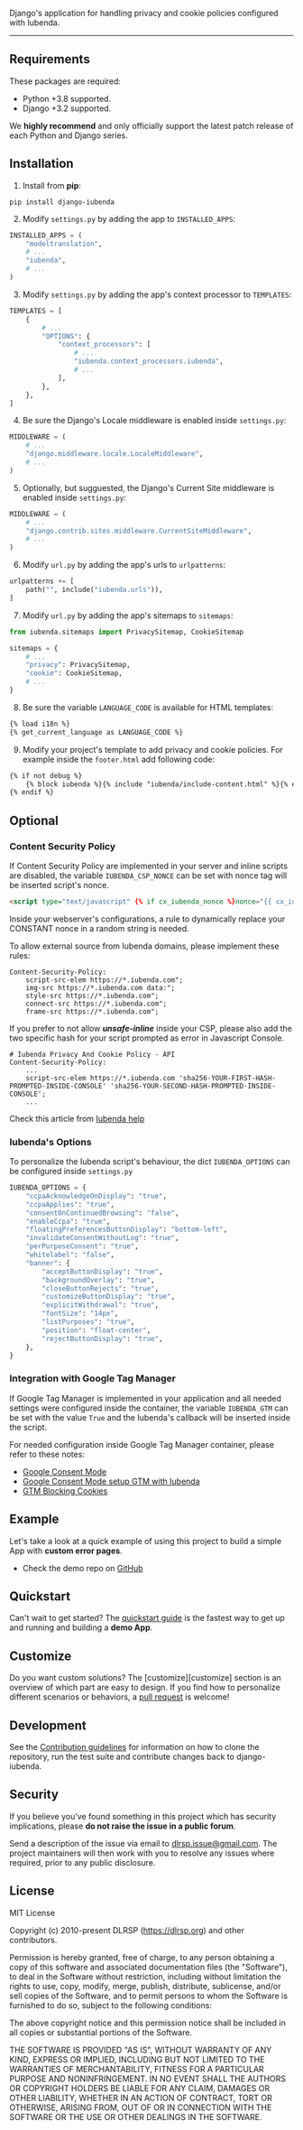 Django's application for handling privacy and cookie policies configured with Iubenda.

---

## Requirements

These packages are required:

-   Python +3.8 supported.
-   Django +3.2 supported.

We **highly recommend** and only officially support the latest patch release of each Python and Django series.


## Installation

1. Install from **pip**:
```shell
pip install django-iubenda
```

2. Modify `settings.py` by adding the app to `INSTALLED_APPS`:
```python
INSTALLED_APPS = (
    "modeltranslation",
    # ...
    "iubenda",
    # ...
)
```

3. Modify `settings.py` by adding the app's context processor to `TEMPLATES`:
```python
TEMPLATES = [
    {
        # ...
        "OPTIONS": {
            "context_processors": [
                # ...
                "iubenda.context_processors.iubenda",
                # ...
            ],
        },
    },
]
```

4. Be sure the Django's Locale middleware is enabled inside `settings.py`:
```python
MIDDLEWARE = (
    # ...
    "django.middleware.locale.LocaleMiddleware",
    # ...
)
```

5. Optionally, but sugguested, the Django's Current Site middleware is enabled inside `settings.py`:
```python
MIDDLEWARE = (
    # ...
    "django.contrib.sites.middleware.CurrentSiteMiddleware",
    # ...
)
```

6. Modify `url.py` by adding the app's urls to `urlpatterns`:
```python
urlpatterns += [
    path("", include("iubenda.urls")),
]
```

7. Modify `url.py` by adding the app's sitemaps to `sitemaps`:
```python
from iubenda.sitemaps import PrivacySitemap, CookieSitemap

sitemaps = {
    # ...
    "privacy": PrivacySitemap,
    "cookie": CookieSitemap,
    # ...
}
```

8. Be sure the variable `LANGUAGE_CODE` is available for HTML templates:
```html
{% load i18n %}
{% get_current_language as LANGUAGE_CODE %}
```

9. Modify your project's template to add privacy and cookie policies.
   For example inside the `footer.html` add following code:
```html
{% if not debug %}
    {% block iubenda %}{% include "iubenda/include-content.html" %}{% endblock iubenda %}
{% endif %}
```

## Optional

### Content Security Policy
If Content Security Policy are implemented in your server and inline scripts are disabled,
the variable `IUBENDA_CSP_NONCE` can be set with nonce tag will be inserted script's nonce.
```html
<script type="text/javascript" {% if cx_iubenda_nonce %}nonce="{{ cx_iubenda_nonce }}"{% endif %}>
```
Inside your webserver's configurations, a rule to dynamically replace your CONSTANT nonce in a random string is needed.

To allow  external source from Iubenda domains, please implement these rules:
```editorconfig
Content-Security-Policy:
    script-src-elem https://*.iubenda.com";
    img-src https://*.iubenda.com data:";
    style-src https://*.iubenda.com";
    connect-src https://*.iubenda.com";
    frame-src https://*.iubenda.com";
```

If you prefer to not allow ***unsafe-inline*** inside your CSP, please also add the two specific hash for your
script prompted as error in Javascript Console.
```editorconfig
# Iubenda Privacy And Cookie Policy - API
Content-Security-Policy:
    ...
    script-src-elem https://*.iubenda.com 'sha256-YOUR-FIRST-HASH-PROMPTED-INSIDE-CONSOLE' 'sha256-YOUR-SECOND-HASH-PROMPTED-INSIDE-CONSOLE';
    ...
```

Check this article from [Iubenda help](https://www.iubenda.com/it/help/12347-come-configurare-il-content-security-policy-per-consentire-lesecuzione-degli-script-di-iubenda)

### Iubenda's Options

To personalize the Iubenda script's behaviour, the dict `IUBENDA_OPTIONS` can be configured inside `settings.py`
```python
IUBENDA_OPTIONS = {
    "ccpaAcknowledgeOnDisplay": "true",
    "ccpaApplies": "true",
    "consentOnContinuedBrowsing": "false",
    "enableCcpa": "true",
    "floatingPreferencesButtonDisplay": "bottom-left",
    "invalidateConsentWithoutLog": "true",
    "perPurposeConsent": "true",
    "whitelabel": "false",
    "banner": {
        "acceptButtonDisplay": "true",
        "backgroundOverlay": "true",
        "closeButtonRejects": "true",
        "customizeButtonDisplay": "true",
        "explicitWithdrawal": "true",
        "fontSize": "14px",
        "listPurposes": "true",
        "position": "float-center",
        "rejectButtonDisplay": "true",
    },
}
```

### Integration with Google Tag Manager
If Google Tag Manager is implemented in your application and all needed settings were configured inside the container,
the variable `IUBENDA_GTM` can be set with the value `True` and the Iubenda's callback will be inserted inside the script.

For needed configuration inside Google Tag Manager container, please refer to these notes:
* [Google Consent Mode](https://www.iubenda.com/en/help/27137-google-consent-mode)
* [Google Consent Mode setup GTM with Iubenda](https://www.iubenda.com/en/help/74198-google-consent-mode-set-up-google-tag-manager-with-iubenda)
* [GTM Blocking Cookies](https://www.iubenda.com/en/help/1235-google-tag-manager-blocking-cookies)

## Example

Let's take a look at a quick example of using this project to build a simple App with **custom error pages**.

* Check the demo repo on [GitHub][github-demo]

## Quickstart

Can't wait to get started? The [quickstart guide][quickstart] is the fastest way to get up and running and building a **demo App**.

## Customize

Do you want custom solutions? The [customize][customize] section is an overview of which part are easy to design.
If you find how to personalize different scenarios or behaviors, a [pull request][pull-request] is welcome!

## Development

See the [Contribution guidelines][contributing] for information on how to clone  the repository, run the test suite and contribute changes back to django-iubenda.

## Security

If you believe you’ve found something in this project which has security implications, please **do not raise the issue in a public forum**.

Send a description of the issue via email to [dlrsp.issue@gmail.com][security-mail].  The project maintainers will then work with you to resolve any issues where required, prior to any public disclosure.

## License

MIT License

Copyright (c) 2010-present DLRSP (https://dlrsp.org) and other contributors.

Permission is hereby granted, free of charge, to any person obtaining a copy
of this software and associated documentation files (the "Software"), to deal
in the Software without restriction, including without limitation the rights
to use, copy, modify, merge, publish, distribute, sublicense, and/or sell
copies of the Software, and to permit persons to whom the Software is
furnished to do so, subject to the following conditions:

The above copyright notice and this permission notice shall be included in all
copies or substantial portions of the Software.

THE SOFTWARE IS PROVIDED "AS IS", WITHOUT WARRANTY OF ANY KIND, EXPRESS OR
IMPLIED, INCLUDING BUT NOT LIMITED TO THE WARRANTIES OF MERCHANTABILITY,
FITNESS FOR A PARTICULAR PURPOSE AND NONINFRINGEMENT. IN NO EVENT SHALL THE
AUTHORS OR COPYRIGHT HOLDERS BE LIABLE FOR ANY CLAIM, DAMAGES OR OTHER
LIABILITY, WHETHER IN AN ACTION OF CONTRACT, TORT OR OTHERWISE, ARISING FROM,
OUT OF OR IN CONNECTION WITH THE SOFTWARE OR THE USE OR OTHER DEALINGS IN THE
SOFTWARE.

[index]: .
[github-demo]: https://github.com/DLRSP/example/tree/django-iubenda

[quickstart]: tutorial/example.md

[contributing]: community/contributing.md
[pull-request]: community/contributing.png#pull-request

[security-mail]: mailto:dlrsp.issue@gmail.com
